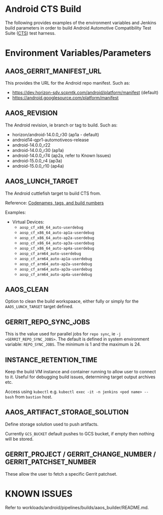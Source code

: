 # Android CTS Build

The following provides examples of the environment variables and Jenkins build parameters in order to build Android
Automotive Compatibility Test Suite ([CTS](https://source.android.com/docs/compatibility/cts)) test harness.

# Environment Variables/Parameters

## AAOS_GERRIT_MANIFEST_URL

This provides the URL for the Android repo manifest. Such as:

* https://dev.horizon-sdv.scpmtk.com/android/platform/manifest (default)
* https://android.googlesource.com/platform/manifest

## AAOS_REVISION

The Android revision, ie branch or tag to build. Such as:

* horizon/android-14.0.0_r30 (ap1a - default)
* android14-qpr1-automotiveos-release
* android-14.0.0_r22
* android-14.0.0_r30 (ap1a)
* android-14.0.0_r74 (ap2a, refer to Known Issues)
* android-15.0.0_r4 (ap3a)
* android-15.0.0_r10 (ap4a)

## AAOS_LUNCH_TARGET

The Android cuttlefish target to build CTS from.

Reference: [Codenames, tags, and build numbers](https://source.android.com/docs/setup/reference/build-numbers)

Examples:

- Virtual Devices:
    -   `aosp_cf_x86_64_auto-userdebug`
    -   `aosp_cf_x86_64_auto-ap1a-userdebug`
    -   `aosp_cf_x86_64_auto-ap2a-userdebug`
    -   `aosp_cf_x86_64_auto-ap3a-userdebug`
    -   `aosp_cf_x86_64_auto-ap4a-userdebug`
    -   `aosp_cf_arm64_auto-userdebug`
    -   `aosp_cf_arm64_auto-ap1a-userdebug`
    -   `aosp_cf_arm64_auto-ap2a-userdebug`
    -   `aosp_cf_arm64_auto-ap3a-userdebug`
    -   `aosp_cf_arm64_auto-ap4a-userdebug`

## AAOS_CLEAN

Option to clean the build workspaace, either fully or simply for the `AAOS_LUNCH_TARGET` target defined.

## GERRIT_REPO_SYNC_JOBS

This is the value used for parallel jobs for `repo sync`, ie `-j <GERRIT_REPO_SYNC_JOBS>`.
The default is defined in system environment variable: `REPO_SYNC_JOBS`.
The minimum is 1 and the maximum is 24.

## INSTANCE_RETENTION_TIME

Keep the build VM instance and container running to allow user to connect to it. Useful for debugging build issues, determining target output archives etc.

Access using `kubectl` e.g. `kubectl exec -it -n jenkins <pod name> -- bash` from `bastion` host.

## AAOS_ARTIFACT_STORAGE_SOLUTION

Define storage solution used to push artifacts.

Currently `GCS_BUCKET` default pushes to GCS bucket, if empty then nothing will be stored.

## GERRIT_PROJECT / GERRIT_CHANGE_NUMBER / GERRIT_PATCHSET_NUMBER

These allow the user to fetch a specific Gerrit patchset.

# KNOWN ISSUES

Refer to workloads/android/pipelines/builds/aaos_builder/README.md.
